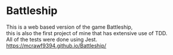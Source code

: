 # Battleship <br>

This is a web based version of the game Battleship,<br> this is also the first project of mine that has extensive use of TDD.<br> All of the tests were done using Jest. <br>
https://mcrawf9394.github.io/Battleship/
